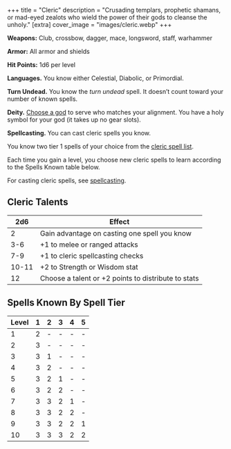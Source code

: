 +++
title = "Cleric"
description = "Crusading templars, prophetic shamans, or mad-eyed zealots who wield the power of their gods to cleanse the unholy."
[extra] 
cover_image = "images/cleric.webp"
+++

**Weapons:** Club, crossbow, dagger, mace, longsword, staff, warhammer

**Armor:** All armor and shields

**Hit Points:** 1d6 per level

**Languages.** You know either Celestial, Diabolic, or Primordial.

**Turn Undead.** You know the _turn undead_ spell. It doesn’t count toward your
number of known spells.

**Deity.** [Choose a god](@/setting/gods.md) to serve who matches your
alignment. You have a holy symbol for your god (it takes up no gear slots).

**Spellcasting.** You can cast cleric spells you know.

You know two tier 1 spells of your choice from the
[cleric spell list](@/rules/cleric_spells.md).

Each time you gain a level, you choose new cleric spells to learn according to
the Spells Known table below.

For casting cleric spells, see [spellcasting](@/rules/spellcasting.md).

## Cleric Talents

| 2d6   | Effect                                              |
| ----- | --------------------------------------------------- |
| 2     | Gain advantage on casting one spell you know        |
| 3-6   | +1 to melee or ranged attacks                       |
| 7-9   | +1 to cleric spellcasting checks                    |
| 10-11 | +2 to Strength or Wisdom stat                       |
| 12    | Choose a talent or +2 points to distribute to stats |

## Spells Known By Spell Tier

| Level | 1   | 2   | 3   | 4   | 5   |
| ----- | --- | --- | --- | --- | --- |
| 1     | 2   | -   | -   | -   | -   |
| 2     | 3   | -   | -   | -   | -   |
| 3     | 3   | 1   | -   | -   | -   |
| 4     | 3   | 2   | -   | -   | -   |
| 5     | 3   | 2   | 1   | -   | -   |
| 6     | 3   | 2   | 2   | -   | -   |
| 7     | 3   | 3   | 2   | 1   | -   |
| 8     | 3   | 3   | 2   | 2   | -   |
| 9     | 3   | 3   | 2   | 2   | 1   |
| 10    | 3   | 3   | 3   | 2   | 2   |
